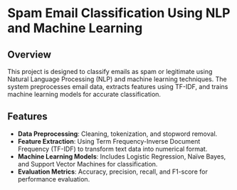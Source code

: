 # Spam Email Classification Using NLP and Machine Learning

## Overview
This project is designed to classify emails as spam or legitimate using Natural Language Processing (NLP) and machine learning techniques. The system preprocesses email data, extracts features using TF-IDF, and trains machine learning models for accurate classification.

## Features
- **Data Preprocessing**: Cleaning, tokenization, and stopword removal.
- **Feature Extraction**: Using Term Frequency-Inverse Document Frequency (TF-IDF) to transform text data into numerical format.
- **Machine Learning Models**: Includes Logistic Regression, Naïve Bayes, and Support Vector Machines for classification.
- **Evaluation Metrics**: Accuracy, precision, recall, and F1-score for performance evaluation.

